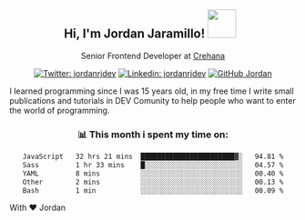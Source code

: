 <div align="center">
<h2 style="margin-right:10px;">Hi, I'm Jordan Jaramillo! <img src="https://media.giphy.com/media/Wj7lNjMNDxSmc/source.gif" width="50" > </h2>

<p>Senior Frontend Developer at <a href="https://www.crehana.com/">Crehana</a></p>

[![Twitter: jordanrjdev](https://img.shields.io/twitter/follow/jordanrjdev?style=social)](https://twitter.com/jordanrjdev)
[![Linkedin: jordanrjdev](https://img.shields.io/badge/-jordanrjdev-blue?style=flat-square&logo=Linkedin&logoColor=white&link=https://www.linkedin.com/in/jordanrjdev/)](https://www.linkedin.com/in/jordanrjdev/)
[![GitHub Jordan](https://img.shields.io/github/followers/jnadroj?label=follow&style=social)](https://github.com/jnadroj)

</div>
I learned programming since I was 15 years old, in my free time I write small publications and tutorials in DEV Comunity to help people who want to enter the world of programming.

<div align="center">

### 📊 **This month i spent my time on:**

<!--START_SECTION:waka-->

```txt
JavaScript   32 hrs 21 mins  ███████████████████████▓░   94.81 %
Sass         1 hr 33 mins    █░░░░░░░░░░░░░░░░░░░░░░░░   04.57 %
YAML         8 mins          ░░░░░░░░░░░░░░░░░░░░░░░░░   00.40 %
Other        2 mins          ░░░░░░░░░░░░░░░░░░░░░░░░░   00.13 %
Bash         1 min           ░░░░░░░░░░░░░░░░░░░░░░░░░   00.09 %
```

<!--END_SECTION:waka-->

</div>

With ❤️ Jordan
